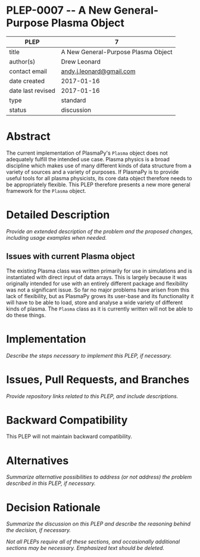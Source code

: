 # PLEP-0007 -- A New General-Purpose Plasma Object

| PLEP              | 7                                   |
|-------------------|-------------------------------------|
| title             | A New General-Purpose Plasma Object |
| author(s)         | Drew Leonard                        |
| contact email     | andy.j.leonard@gmail.com            |
| date created      | 2017-01-16                          |
| date last revised | 2017-01-16                          |
| type              | standard                            |
| status            | discussion                          |

# Abstract

The current implementation of PlasmaPy's `Plasma` object does not adequately fulfill the intended use case.
Plasma physics is a broad discipline which makes use of many different kinds of data structure from a variety of sources and a variety of purposes.
If PlasmaPy is to provide useful tools for all plasma physicists, its core data object therefore needs to be appropriately flexible.
This PLEP therefore presents a new more general framework for the `Plasma` object.

# Detailed Description

*Provide an extended description of the problem and the proposed
changes, including usage examples when needed.*

## Issues with current Plasma object

The existing Plasma class was written primarily for use in simulations and is instantiated with direct input of data arrays.
This is largely because it was originally intended for use with an entirely different package and flexibility was not a significant issue.
So far no major problems have arisen from this lack of flexibility, but as PlasmaPy grows its user-base and its functionality it will have to be able to load, store and analyse a wide variety of different kinds of plasma.
The `Plasma` class as it is currently written will not be able to do these things.
# Implementation

*Describe the steps necessary to implement this PLEP, if necessary.*

# Issues, Pull Requests, and Branches

*Provide repository links related to this PLEP, and include
descriptions.*

# Backward Compatibility

This PLEP will not maintain backward compatibility.

# Alternatives

*Summarize alternative possibilities to address (or not address) the
problem described in this PLEP, if necessary.*

# Decision Rationale

*Summarize the discussion on this PLEP and describe the reasoning
behind the decision, if necessary.*

*Not all PLEPs require all of these sections, and occasionally
additional sections may be necessary.  Emphasized text should be
deleted.*
